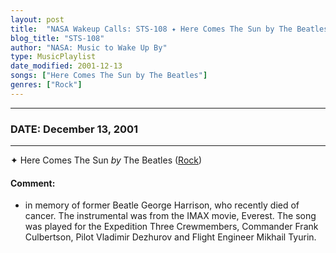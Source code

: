 ```yaml
---
layout: post
title:  "NASA Wakeup Calls: STS-108 ✦ Here Comes The Sun by The Beatles ✦ December 13, 2001"
blog_title: "STS-108"
author: "NASA: Music to Wake Up By"
type: MusicPlaylist
date_modified: 2001-12-13
songs: ["Here Comes The Sun by The Beatles"]
genres: ["Rock"]
---
```


----
### DATE: December 13, 2001
----
✦ Here Comes The Sun *by* The Beatles ([Rock](https://www.discogs.com/genre/Rock)) <a target="blank_" href="https://www.discogs.com/The-Beatles-Here-Comes-The-Sun/master/1314973">
    <i class="fas fa-compact-disc"
       title="Discogs entry for this song"
       alt="Discogs entry for this song"
       style="font-size: 1.1em;"></i></a>
    

#### Comment:
* in memory of former Beatle George Harrison, who recently died of cancer. The instrumental was from the IMAX movie, Everest. The song was played for the Expedition Three Crewmembers, Commander Frank Culbertson, Pilot Vladimir Dezhurov and Flight Engineer Mikhail Tyurin.



<br/>
<center>
	<a target="_blank"
	   href="https://twitter.com/intent/tweet?hashtags=Space,NASA,Playlist,NASAWakeupCalls,SpaceProgram&text=🚀 {{ page.author}}, '{{ page.songs.first }}' {{ page.title }}, {{ site.url }}{{ page.url }}&via=nasawakeupcalls"><i class="fab fa-twitter" title="Tweet this page" alt="Tweet this page" style="font-size: 1.3em;"></i></a>
	&nbsp; 	<i class="fas fa-user-astronaut" style="font-size: 1.5em;"></i> &nbsp;
    <a id="custom_amazon_link"
       type="amzn" search="#"
       category="popular music">
    <i class="fab fa-amazon" style="font-size: 1.3em;"></i></a>
</center>

<!-- Randomly resolve an individual entry from a song array -->
<script src="/assets/javascript/seedrandom.min.js"></script>
<script>
  var wake_me_up = ["Here Comes The Sun by The Beatles"];
  var prng = new Math.seedrandom();
  function randomSong() {
    song = wake_me_up[Math.floor(Math.random() * wake_me_up.length)];
    var amazon_link = document.getElementById("custom_amazon_link");
    amazon_link.setAttribute("search", song);
  }
  window.onload = randomSong();
</script>
